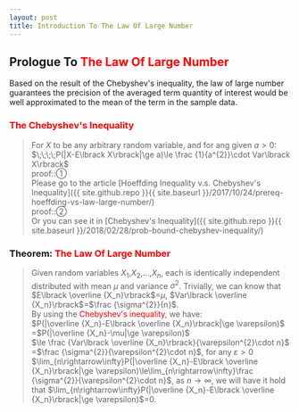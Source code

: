 ```yaml
---
layout: post
title: Introduction To The Law Of Large Number
---
```


## Prologue To <font color="Red">The Law Of Large Number</font>
<p class="message">
Based on the result of the Chebyshev's inequality, the law of large number guarantees the precision of the averaged term quantity of interest would be well approximated to the mean of the term in the sample data.  
</p>

### <font color="Red">The Chebyshev's Inequality</Font>
>For $X$ to be any arbitrary random variable, and for ang given $a>0$:  
>$\;\;\;\;P(|X-E\lbrack X\rbrack|\ge a)\le \frac {1}{a^{2}}\cdot Var\lbrack X\rbrack$  
>proof::&#10112;  
>Please go to the article [Hoeffding Inequality v.s. Chebyshev's Inequality]({{ site.github.repo }}{{ site.baseurl }}/2017/10/24/prereq-hoeffding-vs-law-large-number/)  
>proof::&#10113;  
>Or you can see it in [Chebyshev's Inequality]({{ site.github.repo }}{{ site.baseurl }}/2018/02/28/prob-bound-chebyshev-inequality/)

### Theorem: <font color="Red">The Law Of Large Number</font>
>Given random variables $X_1$,$X_2$,...,$X_n$, each is identically independent distributed with mean $\mu$ and variance $\sigma^{2}$.  Trivially, we can know that $E\lbrack \overline {X_n}\rbrack$=$\mu$, $Var\lbrack \overline {X_n}\rbrack$=$\frac {\sigma^{2}}{n}$.  
>By using the <font color="Red">Chebyshev's inequality</font>, we have:  
>$P(|\overline {X_n}-E\lbrack \overline {X_n}\rbrack|\ge \varepsilon)$  
>=$P(|\overline {X_n}-\mu|\ge \varepsilon)$  
>$\le \frac {Var\lbrack \overline {X_n}\rbrack}{\varepsilon^{2}\cdot n}$  
>=$\frac {\sigma^{2}}{\varepsilon^{2}\cdot n}$, for any $\varepsilon>0$  
>$\lim_{n\rightarrow\infty}P(|\overline {X_n}-E\lbrack \overline {X_n}\rbrack|\ge \varepsilon)\le\lim_{n\rightarrow\infty}\frac {\sigma^{2}}{\varepsilon^{2}\cdot n}$, as $n\rightarrow\infty$, we will have it hold that $\lim_{n\rightarrow\infty}P(|\overline {X_n}-E\lbrack \overline {X_n}\rbrack|\ge \varepsilon)$=$0$.  

<!-- Γ -->
<!-- \frac{\Gamma(k + n)}{\Gamma(n)} \frac{1}{r^k}  -->
<!-- \mbox{\large$\vert$}\nolimits_0^\infty -->
<!-- \vert_0^\infty -->
<!-- \vert_{0.5}^{\infty} -->
<!-- &prime; ′ -->
<!-- &Prime; ″ -->
<!-- $E\lbrack X\rbrack$ -->
<!-- \overline{X_n} -->
<!-- \underset{Succss}P -->
<!-- \frac{{\overline {X_n}}-\mu}{S/\sqrt n} -->
<!-- \lim_{t\rightarrow\infty} -->
<!-- \int_{0}^{a}\lambda\cdot e^{-\lambda\cdot t}\operatorname dt -->

<!-- Notes -->
<!-- <font color="OrangeRed">items, verb, to make it the focus</font> -->
<!-- <font color="Red">KKT</font> -->
<!-- <font color="Red">SMO heuristics</font> -->
<!-- <font color="Red">F</font> distribution -->
<!-- <font color="Red">t</font> distribution -->
<!-- <font color="DeepSkyBlue">suggested item, soft item</font> -->
<!-- <font color="RoyalBlue">old alpha, quiz, example</font> -->
<!-- <font color="Green">new alpha</font> -->

<!-- <font color="DeepPink">positive conclusion, finding</font> -->
<!-- <font color="RosyBrown">negative conclusion, finding</font> -->

<!-- <font color="#00ADAD">policy</font> -->
<!-- <font color="#6100A8">full observable</font> -->
<!-- <font color="#FFAC12">partial observable</font> -->
<!-- <font color="#EB00EB">stochastic</font> -->
<!-- <font color="#8400E6">state transition</font> -->
<!-- <font color="#D600D6">discount factor gamma $\gamma$</font> -->
<!-- <font color="#D600D6">$V(S)$</font> -->
<!-- <font color="#9300FF">immediate reward R(S)</font> -->

<!-- 
[1]Given the vehicles pass through a highway toll station is $6$ per minute, what is the probability that no cars within $30$ seconds?
><font color="DeepSkyBlue">[1]</font>
><font color="OrangeRed">Given the vehicles pass through a highway toll station is $6$ per minute, what is the probability that no cars within $30$ seconds?</font>  
-->

<!-- https://www.medcalc.org/manual/gamma_distribution_functions.php -->
<!-- https://www.statlect.com/probability-distributions/student-t-distribution#hid5 -->